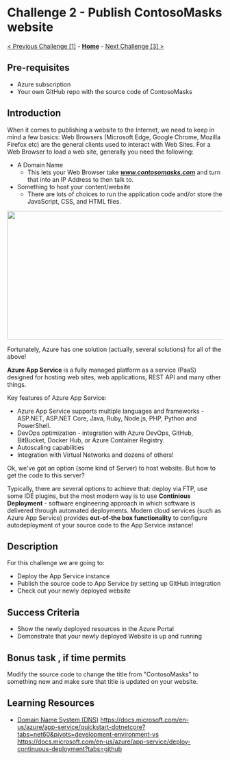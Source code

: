 # Challenge 2 - Publish ContosoMasks website

[< Previous Challenge [1]](./Challenge01.md) - **[Home](../README.md)** - [Next Challenge [3] >](./Challenge03.md)

## Pre-requisites

- Azure subscription
- Your own GitHub repo with the source code of ContosoMasks

## Introduction

When it comes to publishing a website to the Internet, we need to keep in mind a few basics:
Web Browsers (Microsoft Edge, Google Chrome, Mozilla Firefox etc) are the general clients used to interact with Web Sites. For a Web Browser to load a web site, generally you need the following:
- A Domain Name 
  - This lets your Web Browser take ***www.contosomasks.com*** and turn that into an IP Address to then talk to.
- Something to host your content/website
  - There are lots of choices to run the application code and/or store the JavaScript, CSS, and HTML files.

<p align="center">
  <img src="https://user-images.githubusercontent.com/54835093/164078163-e50c3538-a039-4cbb-9277-41e60caa83e0.png" width="550" height="300">
</p>

Fortunately, Azure has one solution (actually, several solutions) for all of the above!

**Azure App Service** is a fully managed platform as a service (PaaS) designed for hosting web sites, web applications, REST API and many other things. 

Key features of Azure App Service:
- Azure App Service supports multiple languages and frameworks - ASP.NET, ASP.NET Core, Java, Ruby, Node.js, PHP, Python and PowerShell.
- DevOps optimization - integration with Azure DevOps, GitHub, BitBucket, Docker Hub, or Azure Container Registry.
- Autoscaling capabilities
- Integration with Virtual Networks
and dozens of others!

Ok, we've got an option (some kind of Server) to host website. But how to get the code to this server?

Typically, there are several options to achieve that: deploy via FTP, use some IDE plugins, but the most modern way is to use **Continious Deployment** - software engineering approach in which software is delivered through automated deployments. Modern cloud services (such as Azure App Service) provides **out-of-the box functionality** to configure autodeployment of your source code to the App Service instance! 

## Description

For this challenge we are going to:
- Deploy the App Service instance
- Publish the source code to App Service by setting up GitHub integration
- Check out your newly deployed website

## Success Criteria

- Show the newly deployed resources in the Azure Portal
- Demonstrate that your newly deployed Website is up and running

## Bonus task , if time permits
Modify the source code to change the title from "ContosoMasks" to something new and make sure that title is updated on your website.

## Learning Resources

- [Domain Name System (DNS)](https://en.wikipedia.org/wiki/Domain_Name_System)
https://docs.microsoft.com/en-us/azure/app-service/quickstart-dotnetcore?tabs=net60&pivots=development-environment-vs
https://docs.microsoft.com/en-us/azure/app-service/deploy-continuous-deployment?tabs=github

